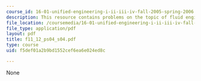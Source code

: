 ```yaml
---
course_id: 16-01-unified-engineering-i-ii-iii-iv-fall-2005-spring-2006
description: This resource contains problems on the topic of fluid engineering.
file_location: /coursemedia/16-01-unified-engineering-i-ii-iii-iv-fall-2005-spring-2006/f5def01a2b9bd1552cef6ea6e024ed8c_f11_12_ps04_s04.pdf
file_type: application/pdf
layout: pdf
title: f11_12_ps04_s04.pdf
type: course
uid: f5def01a2b9bd1552cef6ea6e024ed8c

---
```

None
